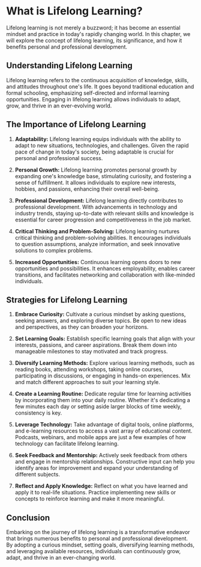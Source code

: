 # What is Lifelong Learning?

Lifelong learning is not merely a buzzword; it has become an essential mindset and practice in today's rapidly changing world. In this chapter, we will explore the concept of lifelong learning, its significance, and how it benefits personal and professional development.

## Understanding Lifelong Learning

Lifelong learning refers to the continuous acquisition of knowledge, skills, and attitudes throughout one's life. It goes beyond traditional education and formal schooling, emphasizing self-directed and informal learning opportunities. Engaging in lifelong learning allows individuals to adapt, grow, and thrive in an ever-evolving world.

## The Importance of Lifelong Learning

1. **Adaptability:** Lifelong learning equips individuals with the ability to adapt to new situations, technologies, and challenges. Given the rapid pace of change in today's society, being adaptable is crucial for personal and professional success.
    
2. **Personal Growth:** Lifelong learning promotes personal growth by expanding one's knowledge base, stimulating curiosity, and fostering a sense of fulfillment. It allows individuals to explore new interests, hobbies, and passions, enhancing their overall well-being.
    
3. **Professional Development:** Lifelong learning directly contributes to professional development. With advancements in technology and industry trends, staying up-to-date with relevant skills and knowledge is essential for career progression and competitiveness in the job market.
    
4. **Critical Thinking and Problem-Solving:** Lifelong learning nurtures critical thinking and problem-solving abilities. It encourages individuals to question assumptions, analyze information, and seek innovative solutions to complex problems.
    
5. **Increased Opportunities:** Continuous learning opens doors to new opportunities and possibilities. It enhances employability, enables career transitions, and facilitates networking and collaboration with like-minded individuals.
    

## Strategies for Lifelong Learning

1. **Embrace Curiosity:** Cultivate a curious mindset by asking questions, seeking answers, and exploring diverse topics. Be open to new ideas and perspectives, as they can broaden your horizons.
    
2. **Set Learning Goals:** Establish specific learning goals that align with your interests, passions, and career aspirations. Break them down into manageable milestones to stay motivated and track progress.
    
3. **Diversify Learning Methods:** Explore various learning methods, such as reading books, attending workshops, taking online courses, participating in discussions, or engaging in hands-on experiences. Mix and match different approaches to suit your learning style.
    
4. **Create a Learning Routine:** Dedicate regular time for learning activities by incorporating them into your daily routine. Whether it's dedicating a few minutes each day or setting aside larger blocks of time weekly, consistency is key.
    
5. **Leverage Technology:** Take advantage of digital tools, online platforms, and e-learning resources to access a vast array of educational content. Podcasts, webinars, and mobile apps are just a few examples of how technology can facilitate lifelong learning.
    
6. **Seek Feedback and Mentorship:** Actively seek feedback from others and engage in mentorship relationships. Constructive input can help you identify areas for improvement and expand your understanding of different subjects.
    
7. **Reflect and Apply Knowledge:** Reflect on what you have learned and apply it to real-life situations. Practice implementing new skills or concepts to reinforce learning and make it more meaningful.
    

## Conclusion

Embarking on the journey of lifelong learning is a transformative endeavor that brings numerous benefits to personal and professional development. By adopting a curious mindset, setting goals, diversifying learning methods, and leveraging available resources, individuals can continuously grow, adapt, and thrive in an ever-changing world.
